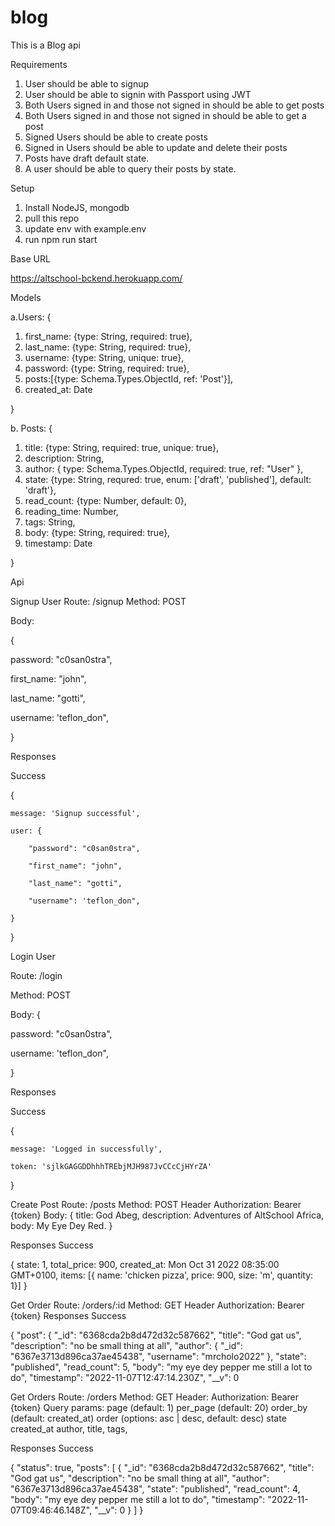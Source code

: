 # blog
This is a Blog api 

Requirements

1. User should be able to signup
2. User should be able to signin with Passport using JWT
3. Both Users signed in and those not signed in should be able to get posts
4. Both Users signed in and those not signed in should be able to get a post
4. Signed Users should be able to create posts
5. Signed in Users should be able to update and delete their posts
6. Posts have draft default state.
7. A user should be able to query their posts by state.

Setup

1. Install NodeJS, mongodb
2. pull this repo
3. update env with example.env
4. run npm run start

Base URL

https://altschool-bckend.herokuapp.com/

Models

a.Users: 
{

  1. first_name: {type: String, required: true},
  2. last_name: {type: String, required: true},
  3. username: {type: String, unique: true},
  4. password: {type: String, required: true},
  5. posts:[{type: Schema.Types.ObjectId, ref: 'Post'}],
  6. created_at: Date 
  
}

b. Posts: 
{

  1. title: {type: String, required: true, unique: true},
  2. description: String,
  3. author:  { type: Schema.Types.ObjectId, required: true, ref: "User" },
  4. state: {type: String,  requred: true, enum: ['draft', 'published'],  default: 'draft'},
  5. read_count: {type: Number, default: 0},
  6. reading_time: Number,
  7. tags: String,
  8. body: {type: String, required: true},
  9. timestamp: Date 
  
}

Api

Signup User
Route: /signup
Method: POST

Body:

{

  password: "c0san0stra",
  
  first_name: "john",
  
  last_name: "gotti",
  
  username: 'teflon_don",
  
}


Responses

Success

{

    message: 'Signup successful',
	
    user: {
	
        "password": "c0san0stra",
		
  		"first_name": "john",
		
  		"last_name": "gotti",
		
  		"username": 'teflon_don",
		
    }
}

Login User

Route: /login

Method: POST

Body:
{

  password: "c0san0stra",
  
  username: 'teflon_don",
  
}


Responses

Success

{

    message: 'Logged in successfully',
	
    token: 'sjlkGAGGDDhhhTREbjMJH987JvCCcCjHYrZA'
	
}


Create Post
Route: /posts
Method: POST
Header
Authorization: Bearer {token}
Body:
{
   title: God Abeg,
   description: Adventures of AltSchool Africa,
   body: My Eye Dey Red.
}


Responses
Success

{
    state: 1,
    total_price: 900,
    created_at: Mon Oct 31 2022 08:35:00 GMT+0100,
    items: [{ name: 'chicken pizza', price: 900, size: 'm', quantity: 1}]
}

Get Order
Route: /orders/:id
Method: GET
Header
Authorization: Bearer {token}
Responses
Success

{
  "post": {
    "_id": "6368cda2b8d472d32c587662",
    "title": "God gat us",
    "description": "no be small thing at all",
    "author": {
      "_id": "6367e3713d896ca37ae45438",
      "username": "mrcholo2022"
    },
    "state": "published",
    "read_count": 5,
    "body": "my eye dey pepper me still a lot to do",
    "timestamp": "2022-11-07T12:47:14.230Z",
    "__v": 0
    
    

Get Orders
Route: /orders
Method: GET
Header:
Authorization: Bearer {token}
Query params:
page (default: 1)
per_page (default: 20)
order_by (default: created_at)
order (options: asc | desc, default: desc)
state
created_at
author, 
title, 
tags,
 
Responses
Success

{
  "status": true,
  "posts": [
    {
      "_id": "6368cda2b8d472d32c587662",
      "title": "God gat us",
      "description": "no be small thing at all",
      "author": "6367e3713d896ca37ae45438",
      "state": "published",
      "read_count": 4,
      "body": "my eye dey pepper me still a lot to do",
      "timestamp": "2022-11-07T09:46:46.148Z",
      "__v": 0
    }
  ]
}







